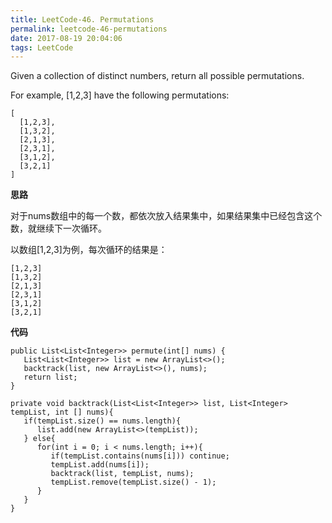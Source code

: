 ```yaml
---
title: LeetCode-46. Permutations
permalink: leetcode-46-permutations
date: 2017-08-19 20:04:06
tags: LeetCode
---
```


Given a collection of distinct numbers, return all possible permutations.
<!-- more -->

For example,
[1,2,3] have the following permutations:
```
[
  [1,2,3],
  [1,3,2],
  [2,1,3],
  [2,3,1],
  [3,1,2],
  [3,2,1]
]
```
__思路__

对于nums数组中的每一个数，都依次放入结果集中，如果结果集中已经包含这个数，就继续下一次循环。

以数组[1,2,3]为例，每次循环的结果是：
```
[1,2,3]
[1,3,2]
[2,1,3]
[2,3,1]
[3,1,2]
[3,2,1]
```
__代码__
```
public List<List<Integer>> permute(int[] nums) {
   List<List<Integer>> list = new ArrayList<>();
   backtrack(list, new ArrayList<>(), nums);
   return list;
}

private void backtrack(List<List<Integer>> list, List<Integer> tempList, int [] nums){
   if(tempList.size() == nums.length){
      list.add(new ArrayList<>(tempList));
   } else{
      for(int i = 0; i < nums.length; i++){ 
         if(tempList.contains(nums[i])) continue;
         tempList.add(nums[i]);
         backtrack(list, tempList, nums);
         tempList.remove(tempList.size() - 1);
      }
   }
}

```
